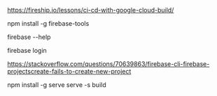 https://fireship.io/lessons/ci-cd-with-google-cloud-build/

npm install -g firebase-tools

firebase --help

firebase login

https://stackoverflow.com/questions/70639863/firebase-cli-firebase-projectscreate-fails-to-create-new-project

 npm install -g serve
  serve -s build